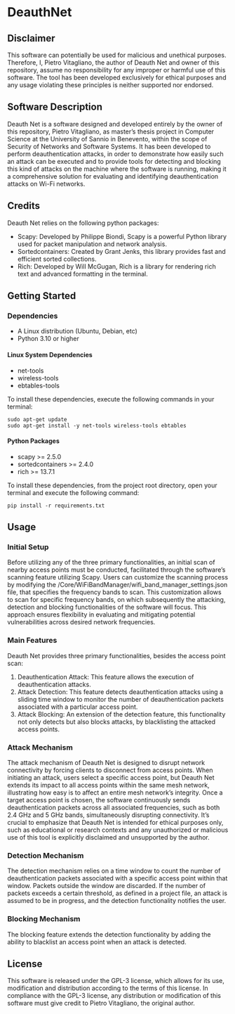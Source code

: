 # DeauthNet

## Disclaimer
This software can potentially be used for malicious and unethical purposes. Therefore, I, Pietro Vitagliano, the author of Deauth Net and owner of this repository, assume no responsibility for any improper or harmful use of this software. The tool has been developed exclusively for ethical purposes and any usage violating these principles is neither supported nor endorsed.

## Software Description
Deauth Net is a software designed and developed entirely by the owner of this repository, Pietro Vitagliano, as master’s thesis project in Computer Science at the University of Sannio in Benevento, within the scope of Security of Networks and Software Systems. It has been developed to perform deauthentication attacks, in order to demonstrate how easily such an attack can be executed and to provide tools for detecting and blocking this kind of attacks on the machine where the software is running, making it a comprehensive solution for evaluating and identifying deauthentication attacks on Wi-Fi networks.

## Credits
Deauth Net relies on the following python packages:
-	Scapy: Developed by Philippe Biondi, Scapy is a powerful Python library used for packet manipulation and network analysis.
-	Sortedcontainers: Created by Grant Jenks, this library provides fast and efficient sorted collections.
-	Rich: Developed by Will McGugan, Rich is a library for rendering rich text and advanced formatting in the terminal.

## Getting Started
### Dependencies
-	A Linux distribution (Ubuntu, Debian, etc)
-	Python 3.10 or higher

#### Linux System Dependencies
-	net-tools
-	wireless-tools
-	ebtables-tools

To install these dependencies, execute the following commands in your terminal:

	sudo apt-get update
	sudo apt-get install -y net-tools wireless-tools ebtables

#### Python Packages
-	scapy >= 2.5.0
-	sortedcontainers >= 2.4.0
-	rich >= 13.7.1

To install these dependencies, from the project root directory, open your terminal and execute the following command:

	pip install -r requirements.txt

## Usage
### Initial Setup
Before utilizing any of the three primary functionalities, an initial scan of nearby access points must be conducted, facilitated through the software’s scanning feature utilizing Scapy. Users can customize the scanning process by modifying the /Core/WiFiBandManager/wifi_band_manager_settings.json file, that specifies the frequency bands to scan. This customization allows to scan for specific frequency bands, on which subsequently the attacking, detection and blocking functionalities of the software will focus. This approach ensures flexibility in evaluating and mitigating potential vulnerabilities across desired network frequencies.

### Main Features
Deauth Net provides three primary functionalities, besides the access point scan:
1.	Deauthentication Attack: This feature allows the execution of deauthentication attacks.
2.	Attack Detection: This feature detects deauthentication attacks using a sliding time window to monitor the number of deauthentication packets associated with a particular access point.
3.	Attack Blocking: An extension of the detection feature, this functionality not only detects but also blocks attacks, by blacklisting the attacked access points.

### Attack Mechanism
The attack mechanism of Deauth Net is designed to disrupt network connectivity by forcing clients to disconnect from access points. When initiating an attack, users select a specific access point, but Deauth Net extends its impact to all access points within the same mesh network, illustrating how easy is to affect an entire mesh network’s integrity. Once a target access point is chosen, the software continuously sends deauthentication packets across all associated frequencies, such as both 2.4 GHz and 5 GHz bands, simultaneously disrupting connectivity. It’s crucial to emphasize that Deauth Net is intended for ethical purposes only, such as educational or research contexts and any unauthorized or malicious use of this tool is explicitly disclaimed and unsupported by the author.

### Detection Mechanism
The detection mechanism relies on a time window to count the number of deauthentication packets associated with a specific access point within that window. Packets outside the window are discarded. If the number of packets exceeds a certain threshold, as defined in a project file, an attack is assumed to be in progress, and the detection functionality notifies the user.

### Blocking Mechanism
The blocking feature extends the detection functionality by adding the ability to blacklist an access point when an attack is detected.

## License
This software is released under the GPL-3 license, which allows for its use, modification and distribution according to the terms of this license. In compliance with the GPL-3 license, any distribution or modification of this software must give credit to Pietro Vitagliano, the original author.
